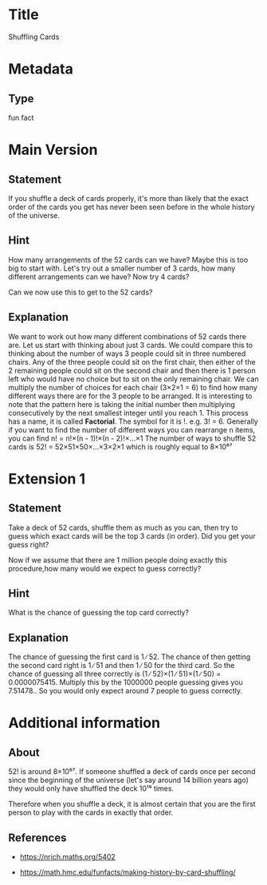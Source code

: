 # Title

Shuffling Cards

# Metadata

## Type

fun fact

# Main Version

## Statement

If you shuffle a deck of cards properly, it's more than likely that the exact order of the cards you get has never been seen before in the whole history of the universe.

## Hint

How many arrangements of the 52 cards can we have? Maybe this is too big to start with. Let's try out a smaller number of 3 cards, how many different arrangements can we have? Now try 4 cards?

Can we now use this to get to the 52 cards?

## Explanation

We want to work out how many different combinations of 52 cards there are. Let us start with thinking about just 3 cards. We could compare this to thinking about the number of ways 3 people could sit in three numbered chairs. Any of the three people could sit on the first chair, then either of the 2 remaining people could sit on the second chair and then there is 1 person left who would have no choice but to sit on the only remaining chair. We can multiply the number of choices for each chair (3×2×1 = 6) to find how many different ways there are for the 3 people to be arranged. It is interesting to note that the pattern here is taking the initial number then multiplying consecutively by the next smallest integer until you reach 1. This process has a name, it is called **Factorial**. The symbol for it is !. e.g. 3! = 6. Generally if you want to find the number of different ways you can rearrange n items, you can find n! = n!×(n - 1)!×(n - 2)!×…×1 The number of ways to shuffle 52 cards is 52! = 52×51×50×…×3×2×1 which is roughly equal to  8×10⁶⁷

# Extension 1

## Statement

Take a deck of 52 cards, shuffle them as much as you can, then try to guess which exact cards will be the top 3 cards (in order). Did you get your guess right? 

Now if we assume that there are 1 million people doing exactly this procedure,how many would we expect to guess correctly?

## Hint

What is the chance of guessing the top card correctly?

## Explanation

The chance of guessing the first card is 1 ∕ 52. The chance of then getting the second card right is 1 ∕ 51 and then 1 ∕ 50 for the third card. So the chance of guessing all three correctly is (1 ∕ 52)×(1 ∕ 51)×(1 ∕ 50) = 0.0000075415. Multiply this by the 1000000 people guessing gives you 7.51478.. So you would only expect around 7 people to guess correctly.

# Additional information

## About

52! is around 8×10⁶⁷. If someone shuffled a deck of cards once per second since the beginning of the universe (let's say around 14 billion years ago) they would only have shuffled the deck 10¹⁸ times.

Therefore when you shuffle a deck, it is almost certain that you are the first person to play with the cards in exactly that order.

## References

* https://nrich.maths.org/5402

* https://math.hmc.edu/funfacts/making-history-by-card-shuffling/

